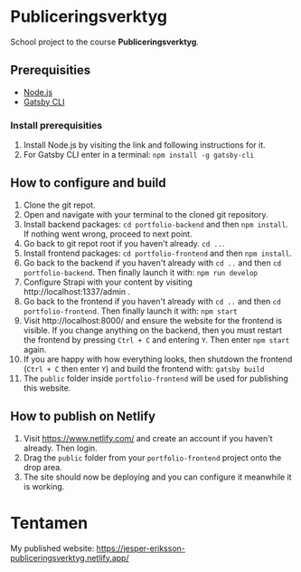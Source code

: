 # Publiceringsverktyg
School project to the course **Publiceringsverktyg**.

## Prerequisities
* [Node.js](https://nodejs.org/)
* [Gatsby CLI](https://www.gatsbyjs.com/docs/gatsby-cli/)

### Install prerequisities
1. Install Node.js by visiting the link and following instructions for it.
2. For Gatsby CLI enter in a terminal: `npm install -g gatsby-cli`

## How to configure and build
1. Clone the git repot.
2. Open and navigate with your terminal to the cloned git repository.
3. Install backend packages: `cd portfolio-backend` and then `npm install`. If nothing went wrong, proceed to next point.
5. Go back to git repot root if you haven't already. `cd ..`.
4. Install frontend packages: `cd portfolio-frontend` and then `npm install`.
6. Go back to the backend if you haven't already with `cd ..` and then `cd portfolio-backend`. Then finally launch it with: `npm run develop`
7. Configure Strapi with your content by visiting http://localhost:1337/admin .
8. Go back to the frontend if you haven't already with `cd ..` and then `cd portfolio-frontend`. Then finally launch it with: `npm start`
9. Visit http://localhost:8000/ and ensure the website for the frontend is visible. If you change anything on the backend, then you must restart the frontend by pressing `Ctrl + C` and entering `Y`. Then enter `npm start` again.
10. If you are happy with how everything looks, then shutdown the frontend (`Ctrl + C` then enter `Y`) and build the frontend with: `gatsby build`
11. The `public` folder inside `portfolio-frontend` will be used for publishing this website.

## How to publish on Netlify
1. Visit https://www.netlify.com/ and create an account if you haven't already. Then login.
2. Drag the `public` folder from your `portfolio-frontend` project onto the drop area.
3. The site should now be deploying and you can configure it meanwhile it is working.

# Tentamen
My published website: https://jesper-eriksson-publiceringsverktyg.netlify.app/